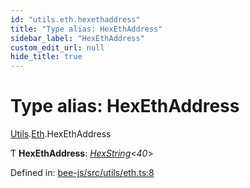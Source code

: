 ```yaml
---
id: "utils.eth.hexethaddress"
title: "Type alias: HexEthAddress"
sidebar_label: "HexEthAddress"
custom_edit_url: null
hide_title: true
---
```


# Type alias: HexEthAddress

[Utils](../modules/utils.md).[Eth](../modules/utils.eth.md).HexEthAddress

Ƭ **HexEthAddress**: [*HexString*](utils.hex.hexstring.md)<*40*\>

Defined in: [bee-js/src/utils/eth.ts:8](https://github.com/ethersphere/bee-js/blob/ce4d3fa/src/utils/eth.ts#L8)
